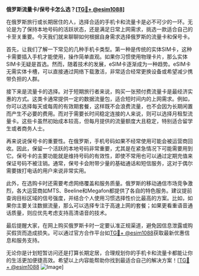 **俄罗斯流量卡/保号卡怎么选？[[TG💪+ @esim1088](https://t.me/s/esim1088)]**

在俄罗斯旅行或长期居住的人，选择合适的手机卡和流量卡是必不可少的一环。无论是为了保持本地号码的活跃状态，还是满足日常上网需求，挑选一款适合自己的卡至关重要。今天我们就来聊聊如何根据自身需求选择俄罗斯的流量卡和保号卡。

首先，让我们了解一下常见的几种手机卡类型。第一种是传统的实体SIM卡，这种卡需要插入手机才能使用，操作简单直观。如果你习惯使用物理卡片，那么实体SIM卡无疑是首选。然而，随着技术的发展，eSIM卡逐渐成为一种趋势。eSIM卡无需实体卡槽，可以直接通过网络下载激活，非常适合经常更换设备或希望减少携带负担的人群。

接下来是流量卡的选择。对于短期旅行者来说，购买一张预付费流量卡是最经济实惠的方式。这类卡通常提供一定的数据流量包，适合短时间内的上网需求。例如，你可以选择每天或每周的有效期套餐，这样既不会浪费流量，也不会因为长期闲置而产生不必要的费用。而对于需要长时间稳定连接的人来说，则可以选择月租型流量卡。这些卡虽然初始成本较高，但每月提供的流量额度大且稳定，特别适合留学生或者商务人士。

再来说说保号卡的重要性。在俄罗斯，手机号码如果不经常使用可能会被运营商回收。因此，保留一个活跃的本地号码非常重要，尤其是在紧急情况下可能需要用到它。保号卡的主要功能就是维持号码的有效性，即使不常用也可以通过定期充值来保证号码不被注销。通常，保号卡会附带少量的基础通话和短信服务，这对于偶尔需要拨打电话的用户来说非常实用。

此外，在选购卡时还需要考虑网络覆盖和服务质量。俄罗斯的移动通信市场竞争激烈，各大运营商如MTS、Beeline和Megafon都提供了各自的特色服务。建议提前查询目标区域的信号强度，并结合个人使用习惯选择性价比最高的方案。比如，如果你主要关注数据流量，那么可以选择专注于高速上网的套餐；如果更看重语音通话质量，则应优先考虑支持高清语音的技术。

最后提醒大家，在网上购买俄罗斯卡时一定要认准正规渠道，避免因信息泄露或购买假货而造成损失。可以通过官方合作平台如[TG💪+ @esim1088](https://t.me/s/esim1088)获取最新优惠信息和服务支持。

无论你是计划短暂访问还是打算长期定居，合理规划你的手机卡和流量卡都能让你的生活更加便捷高效。希望以上内容能帮助你找到最适合自己的解决方案！[[TG💪+ @esim1088](https://t.me/s/esim1088) ![Image](https://i.postimg.cc/4NQfJmqS/Snipaste-2025-05-13-00-14-12.png)]